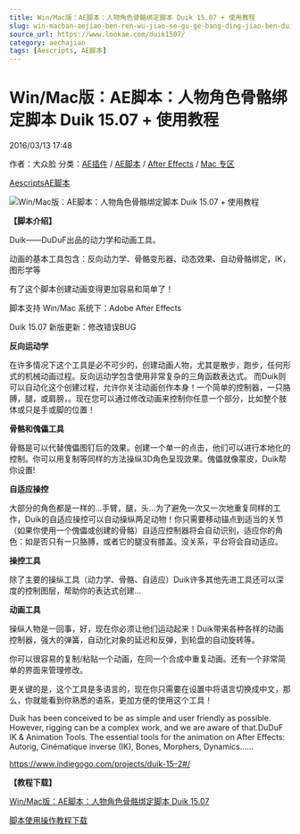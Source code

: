 ```yaml
---
title: Win/Mac版：AE脚本：人物角色骨骼绑定脚本 Duik 15.07 + 使用教程
slug: win-macban-aejiao-ben-ren-wu-jiao-se-gu-ge-bang-ding-jiao-ben-duik-15-07-shi-yong-jiao-cheng
source_url: https://www.lookae.com/duik1507/
category: aechajian
tags: [Aescripts, AE脚本]
---
```

# Win/Mac版：AE脚本：人物角色骨骼绑定脚本 Duik 15.07 + 使用教程

2016/03/13 17:48

作者：大众脸
分类：[AE插件](https://www.lookae.com/after-effects/aechajian/) / [AE脚本](https://www.lookae.com/after-effects/aescripts/) / [After Effects](https://www.lookae.com/after-effects/) / [Mac 专区](https://www.lookae.com/mac-osx/)

[Aescripts](https://www.lookae.com/tag/aescripts/)[AE脚本](https://www.lookae.com/tag/ae%e8%84%9a%e6%9c%ac/)

![Win/Mac版：AE脚本：人物角色骨骼绑定脚本 Duik 15.07 + 使用教程](https://img.alicdn.com/imgextra/i4/705956171/TB2WgYJfVXXXXb4XXXXXXXXXXXX_!!705956171.gif "Win/Mac版：AE脚本：人物角色骨骼绑定脚本 Duik 15.07 + 使用教程-LookAE.com")

**【脚本介绍】**

Duik——DuDuF出品的动力学和动画工具。

动画的基本工具包含：反向动力学、骨骼变形器、动态效果、自动骨骼绑定，IK，图形学等

有了这个脚本创建动画变得更加容易和简单了！

脚本支持 Win/Mac 系统下：Adobe After Effects

Duik 15.07 新版更新：修改错误BUG

**反向运动学**

在许多情况下这个工具是必不可少的，创建动画人物，尤其是散步，跑步，任何形式的机械动画过程。反向运动学包含使用非常复杂的三角函数表达式。 而Duik则可以自动化这个创建过程，允许你关注动画创作本身！一个简单的控制器，一只胳膊，腿，或肩膀，。现在您可以通过修改动画来控制你任意一个部分，比如整个肢体或只是手或脚的位置！

**骨骼和傀儡工具**

骨骼是可以代替傀儡图钉后的效果。创建一个单一的点击，他们可以进行本地化的控制。你可以用复制等同样的方法操纵3D角色呈现效果。傀儡就像蒙皮，Duik帮你设置!

**自适应操控**

大部分的角色都是一样的…手臂，腿，头…为了避免一次又一次地重复同样的工作，Duik的自适应操控可以自动操纵两足动物！你只需要移动锚点到适当的关节（如果你使用一个傀儡或创建的骨骼）自适应控制器将会自动识别，适应你的角色：如是否只有一只胳膊，或者它的腿没有膝盖。没关系，平台将会自动适应。

**操控工具**

除了主要的操纵工具（动力学、骨骼、自适应）Duik许多其他先进工具还可以深度的控制图层，帮助你的表达式创建…

**动画工具**

操纵人物是一回事，好，现在你必须让他们运动起来！Duik带来各种各样的动画控制器，强大的弹簧，自动化对象的延迟和反弹，到轮盘的自动旋转等。

你可以很容易的复制/粘贴一个动画，在同一个合成中重复动画。还有一个非常简单的界面来管理修改。

更关键的是，这个工具是多语言的，现在你只需要在设置中将语言切换成中文，那么，你就能看到你熟悉的语系，更加方便的使用这个工具！

Duik has been conceived to be as simple and user friendly as possible. However, rigging can be a complex work, and we are aware of that.DuDuF IK & Animation Tools. The essential tools for the animation on After Effects: Autorig, Cinématique inverse (IK), Bones, Morphers, Dynamics……

https://www.indiegogo.com/projects/duik-15–2#/

**【教程下载】**

[Win/Mac版：AE脚本：人物角色骨骼绑定脚本 Duik 15.07](http://lookae.ctfile.com/fs/98E145657232)

[脚本使用操作教程下载](https://www.400gb.com/file/122991244)
